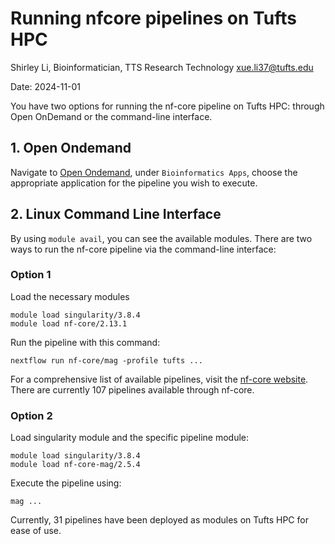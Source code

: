 # Running nfcore pipelines on Tufts HPC      
Shirley Li, Bioinformatician, TTS Research Technology
xue.li37@tufts.edu

Date: 2024-11-01




You have two options for running the nf-core pipeline on Tufts HPC: through Open OnDemand or the command-line interface.   


## 1. Open Ondemand      
Navigate to [Open Ondemand](https://ondemand.pax.tufts.edu/), under `Bioinformatics Apps`, choose the appropriate application for the pipeline you wish to execute. 

## 2. Linux Command Line Interface        
By using `module avail`, you can see the available modules. There are two ways to run the nf-core pipeline via the command-line interface:   

### Option 1     
Load the necessary modules     
```
module load singularity/3.8.4
module load nf-core/2.13.1
```
Run the pipeline with this command:
```
nextflow run nf-core/mag -profile tufts ...
```
For a comprehensive list of available pipelines, visit the [nf-core website](https://nf-co.re/pipelines). There are currently 107 pipelines available through nf-core.


### Option 2     
Load singularity module and the specific pipeline module:          
```
module load singularity/3.8.4
module load nf-core-mag/2.5.4
```

Execute the pipeline using:
```
mag ...
```
Currently, 31 pipelines have been deployed as modules on Tufts HPC for ease of use.